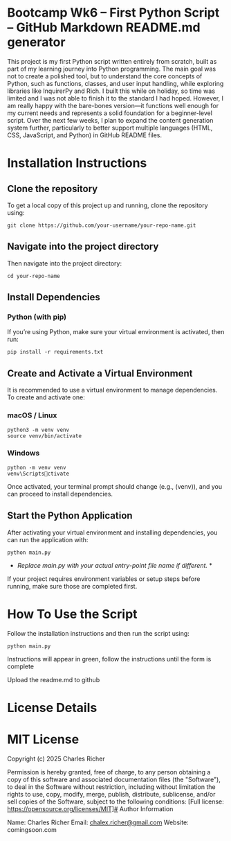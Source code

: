 # Bootcamp Wk6 – First Python Script – GitHub Markdown README.md generator 
 
This project is my first Python script written entirely from scratch, built as part of my learning journey into Python programming. The main goal was not to create a polished tool, but to understand the core concepts of Python, such as functions, classes, and user input handling, while exploring libraries like InquirerPy and Rich.
I built this while on holiday, so time was limited and I was not able to finish it to the standard I had hoped. However, I am really happy with the bare-bones version—it functions well enough for my current needs and represents a solid foundation for a beginner-level script.
Over the next few weeks, I plan to expand the content generation system further, particularly to better support multiple languages (HTML, CSS, JavaScript, and Python) in GitHub README files.
# Installation Instructions

## Clone the repository

To get a local copy of this project up and running, clone the repository using:

```
git clone https://github.com/your-username/your-repo-name.git
```

## Navigate into the project directory

Then navigate into the project directory:

```
cd your-repo-name
```

## Install Dependencies

### Python (with pip)
If you’re using Python, make sure your virtual environment is activated, then run:

```
pip install -r requirements.txt
```

## Create and Activate a Virtual Environment

It is recommended to use a virtual environment to manage dependencies. To create and activate one:
### macOS / Linux
```
python3 -m venv venv
source venv/bin/activate
```
### Windows
```
python -m venv venv
venv\Scriptsctivate
```
Once activated, your terminal prompt should change (e.g., (venv)), and you can proceed to install dependencies.

## Start the Python Application

After activating your virtual environment and installing dependencies, you can run the application with:
```
python main.py
```
* *Replace main.py with your actual entry-point file name if different.* *

If your project requires environment variables or setup steps before running, make sure those are completed first.

# How To Use the Script

Follow the installation instructions and then run the script using:

```
python main.py
```
Instructions will appear in green, follow the instructions until the form is complete

Upload the readme.md to github


# License Details

# MIT License

Copyright (c) 2025 Charles Richer

Permission is hereby granted, free of charge, to any person obtaining a copy of this software and associated documentation files (the "Software"), to deal in the Software without restriction, including without limitation the rights to use, copy, modify, merge, publish, distribute, sublicense, and/or sell copies of the Software, subject to the following conditions:
[Full license: https://opensource.org/licenses/MIT]# Author Information

Name: Charles Richer
Email: chalex.richer@gmail.com
Website: comingsoon.com
